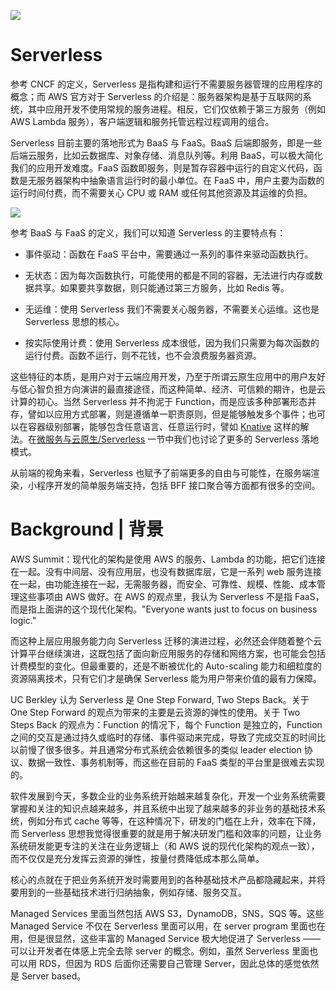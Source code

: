 ![](https://i.postimg.cc/Yq5Mymft/image.png)

# Serverless

参考 CNCF 的定义，Serverless 是指构建和运行不需要服务器管理的应用程序的概念；而 AWS 官方对于 Serverless 的介绍是：服务器架构是基于互联网的系统，其中应用开发不使用常规的服务进程。相反，它们仅依赖于第三方服务（例如 AWS Lambda 服务），客户端逻辑和服务托管远程过程调用的组合。

Serverless 目前主要的落地形式为 BaaS 与 FaaS。BaaS 后端即服务，即是一些后端云服务，比如云数据库、对象存储、消息队列等。利用 BaaS，可以极大简化我们的应用开发难度。FaaS 函数即服务，则是暂存容器中运行的自定义代码，函数是无服务器架构中抽象语言运行时的最小单位。在 FaaS 中，用户主要为函数的运行时间付费，而不需要关心 CPU 或 RAM 或任何其他资源及其运维的负担。

![](https://i.postimg.cc/J4DRqQXT/image.png)

参考 BaaS 与 FaaS 的定义，我们可以知道 Serverless 的主要特点有：

- 事件驱动：函数在 FaaS 平台中，需要通过一系列的事件来驱动函数执行。

- 无状态：因为每次函数执行，可能使用的都是不同的容器，无法进行内存或数据共享。如果要共享数据，则只能通过第三方服务，比如 Redis 等。

- 无运维：使用 Serverless 我们不需要关心服务器，不需要关心运维。这也是 Serverless 思想的核心。

- 按实际使用计费：使用 Serverless 成本很低，因为我们只需要为每次函数的运行付费。函数不运行，则不花钱，也不会浪费服务器资源。

这些特征的本质，是用户对于云端应用开发，乃至于所谓云原生应用中的用户友好与低心智负担方向演讲的最直接途径，而这种简单、经济、可信赖的期许，也是云计算的初心。当然 Serverless 并不拘泥于 Function，而是应该多种部署形态并存，譬如以应用方式部署，则是遵循单一职责原则，但是能够触发多个事件；也可以在容器级别部署，能够包含任意语言、任意运行时，譬如 [Knative](https://github.com/knative) 这样的解法。在[微服务与云原生/Serverless](https://github.com/wxyyxc1992/Backend-Series/blob/master/%E5%BE%AE%E6%9C%8D%E5%8A%A1%E4%B8%8E%E4%BA%91%E5%8E%9F%E7%94%9F/Serverless/README.md#L17) 一节中我们也讨论了更多的 Serverless 落地模式。

从前端的视角来看，Serverless 也赋予了前端更多的自由与可能性，在服务端渲染，小程序开发的简单服务端支持，包括 BFF 接口聚合等方面都有很多的空间。

# Background | 背景

AWS Summit：现代化的架构是使用 AWS 的服务、Lambda 的功能，把它们连接在一起。没有中间层、没有应用层，也没有数据库层，它是一系列 web 服务连接在一起，由功能连接在一起，无需服务器，而安全、可靠性、规模、性能、成本管理这些事项由 AWS 做好。在 AWS 的观点里，我认为 Serverless 不是指 FaaS，而是指上面讲的这个现代化架构。"Everyone wants just to focus on business logic."

而这种上层应用服务能力向 Serverless 迁移的演进过程，必然还会伴随着整个云计算平台继续演进，这既包括了面向新应用服务的存储和网络方案，也可能会包括计费模型的变化。但最重要的，还是不断被优化的 Auto-scaling 能力和细粒度的资源隔离技术，只有它们才是确保 Serverless 能为用户带来价值的最有力保障。

UC Berkley 认为 Serverless 是 One Step Forward, Two Steps Back。关于 One Step Forward 的观点为带来的主要是云资源的弹性的使用。关于 Two Steps Back 的观点为：Function 的情况下，每个 Function 是独立的，Function 之间的交互是通过持久或临时的存储、事件驱动来完成，导致了完成交互的时间比以前慢了很多很多。并且通常分布式系统会依赖很多的类似 leader election 协议、数据一致性、事务机制等，而这些在目前的 FaaS 类型的平台里是很难去实现的。

软件发展到今天，多数企业的业务系统开始越来越复杂化，开发一个业务系统需要掌握和关注的知识点越来越多，并且系统中出现了越来越多的非业务的基础技术系统，例如分布式 cache 等等，在这种情况下，研发的门槛在上升，效率在下降，而 Serverless 思想我觉得很重要的就是用于解决研发门槛和效率的问题，让业务系统研发能更专注的关注在业务逻辑上（和 AWS 说的现代化架构的观点一致），而不仅仅是充分发挥云资源的弹性，按量付费降低成本那么简单。

核心的点就在于把业务系统开发时需要用到的各种基础技术产品都隐藏起来，并将要用到的一些基础技术进行归纳抽象，例如存储、服务交互。

Managed Services 里面当然包括 AWS S3，DynamoDB，SNS，SQS 等。这些 Managed Service 不仅在 Serverless 里面可以用，在 server program 里面也在用，但是很显然，这些丰富的 Managed Service 极大地促进了 Serverless ——可以让开发者在体感上完全去除 server 的概念。例如，虽然 Serverless 里面也可以用 RDS，但因为 RDS 后面你还需要自己管理 Server，因此总体的感觉依然是 Server based。
